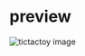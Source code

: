 # preview

![tictactoy image](https://github.com/user-attachments/assets/8b78f6a7-2cc7-420e-80cf-27bf69a7d670)

